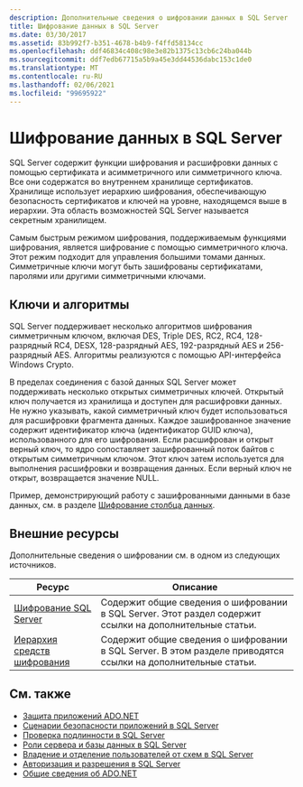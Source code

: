 ```yaml
---
description: Дополнительные сведения о шифровании данных в SQL Server
title: Шифрование данных в SQL Server
ms.date: 03/30/2017
ms.assetid: 83b992f7-b351-4678-b4b9-f4ffd58134cc
ms.openlocfilehash: ddf46834c408c98e3e82b1375c13cb6c24ba044b
ms.sourcegitcommit: ddf7edb67715a5b9a45e3dd44536dabc153c1de0
ms.translationtype: MT
ms.contentlocale: ru-RU
ms.lasthandoff: 02/06/2021
ms.locfileid: "99695922"
---
```

# <a name="data-encryption-in-sql-server"></a>Шифрование данных в SQL Server

SQL Server содержит функции шифрования и расшифровки данных с помощью сертификата и асимметричного или симметричного ключа. Все они содержатся во внутреннем хранилище сертификатов. Хранилище использует иерархию шифрования, обеспечивающую безопасность сертификатов и ключей на уровне, находящемся выше в иерархии. Эта область возможностей SQL Server называется секретным хранилищем.  
  
 Самым быстрым режимом шифрования, поддерживаемым функциями шифрования, является шифрование с помощью симметричного ключа. Этот режим подходит для управления большими томами данных. Симметричные ключи могут быть зашифрованы сертификатами, паролями или другими симметричными ключами.  
  
## <a name="keys-and-algorithms"></a>Ключи и алгоритмы  

 SQL Server поддерживает несколько алгоритмов шифрования симметричным ключом, включая DES, Triple DES, RC2, RC4, 128-разрядный RC4, DESX, 128-разрядный AES, 192-разрядный AES и 256-разрядный AES. Алгоритмы реализуются с помощью API-интерфейса Windows Crypto.  
  
 В пределах соединения с базой данных SQL Server может поддерживать несколько открытых симметричных ключей. Открытый ключ получается из хранилища и доступен для расшифровки данных. Не нужно указывать, какой симметричный ключ будет использоваться для расшифровки фрагмента данных. Каждое зашифрованное значение содержит идентификатор ключа (идентификатор GUID ключа), использованного для его шифрования. Если расшифрован и открыт верный ключ, то ядро сопоставляет зашифрованный поток байтов с открытым симметричным ключом. Этот ключ затем используется для выполнения расшифровки и возвращения данных. Если верный ключ не открыт, возвращается значение NULL.  
  
 Пример, демонстрирующий работу с зашифрованными данными в базе данных, см. в разделе [Шифрование столбца данных](/sql/relational-databases/security/encryption/encrypt-a-column-of-data).
  
## <a name="external-resources"></a>Внешние ресурсы  

 Дополнительные сведения о шифровании см. в одном из следующих источников.  
  
|Ресурс|Описание|  
|-|-|  
|[Шифрование SQL Server](/sql/relational-databases/security/encryption/sql-server-encryption)|Содержит общие сведения о шифровании в SQL Server. Этот раздел содержит ссылки на дополнительные статьи.|  
|[Иерархия средств шифрования](/sql/relational-databases/security/encryption/encryption-hierarchy)|Содержит общие сведения о шифровании в SQL Server. В этом разделе приводятся ссылки на дополнительные статьи.|  
  
## <a name="see-also"></a>См. также

- [Защита приложений ADO.NET](../securing-ado-net-applications.md)
- [Сценарии безопасности приложений в SQL Server](application-security-scenarios-in-sql-server.md)
- [Проверка подлинности в SQL Server](authentication-in-sql-server.md)
- [Роли сервера и базы данных в SQL Server](server-and-database-roles-in-sql-server.md)
- [Владение и отделение пользователей от схем в SQL Server](ownership-and-user-schema-separation-in-sql-server.md)
- [Авторизация и разрешения в SQL Server](authorization-and-permissions-in-sql-server.md)
- [Общие сведения об ADO.NET](../ado-net-overview.md)
